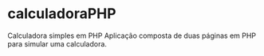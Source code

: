 # calculadoraPHP
Calculadora simples em PHP
Aplicação composta de duas páginas em PHP para simular uma calculadora.
